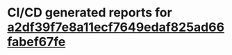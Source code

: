# CI/CD generated reports for [a2df39f7e8a11ecf7649edaf825ad66fabef67fe](https://github.com/hydephp/develop/commit/a2df39f7e8a11ecf7649edaf825ad66fabef67fe)
